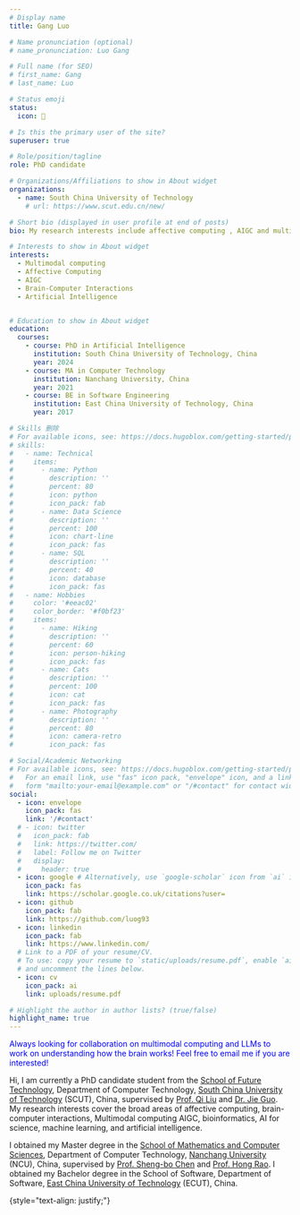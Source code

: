 ```yaml
---
# Display name
title: Gang Luo

# Name pronunciation (optional)
# name_pronunciation: Luo Gang

# Full name (for SEO)
# first_name: Gang
# last_name: Luo

# Status emoji
status:
  icon: 🧨

# Is this the primary user of the site?
superuser: true

# Role/position/tagline
role: PhD candidate

# Organizations/Affiliations to show in About widget
organizations:
  - name: South China University of Technology
    # url: https://www.scut.edu.cn/new/

# Short bio (displayed in user profile at end of posts)
bio: My research interests include affective computing , AIGC and multimodal computing.

# Interests to show in About widget
interests:
  - Multimodal computing
  - Affective Computing
  - AIGC
  - Brain-Computer Interactions
  - Artificial Intelligence


# Education to show in About widget
education:
  courses:
    - course: PhD in Artificial Intelligence
      institution: South China University of Technology, China
      year: 2024
    - course: MA in Computer Technology
      institution: Nanchang University, China
      year: 2021
    - course: BE in Software Engineering
      institution: East China University of Technology, China
      year: 2017

# Skills 删除
# For available icons, see: https://docs.hugoblox.com/getting-started/page-builder/#icons
# skills:
#   - name: Technical
#     items:
#       - name: Python
#         description: ''
#         percent: 80
#         icon: python
#         icon_pack: fab
#       - name: Data Science
#         description: ''
#         percent: 100
#         icon: chart-line
#         icon_pack: fas
#       - name: SQL
#         description: ''
#         percent: 40
#         icon: database
#         icon_pack: fas
#   - name: Hobbies
#     color: '#eeac02'
#     color_border: '#f0bf23'
#     items:
#       - name: Hiking
#         description: ''
#         percent: 60
#         icon: person-hiking
#         icon_pack: fas
#       - name: Cats
#         description: ''
#         percent: 100
#         icon: cat
#         icon_pack: fas
#       - name: Photography
#         description: ''
#         percent: 80
#         icon: camera-retro
#         icon_pack: fas

# Social/Academic Networking
# For available icons, see: https://docs.hugoblox.com/getting-started/page-builder/#icons
#   For an email link, use "fas" icon pack, "envelope" icon, and a link in the
#   form "mailto:your-email@example.com" or "/#contact" for contact widget.
social:
  - icon: envelope
    icon_pack: fas
    link: '/#contact'
  # - icon: twitter
  #   icon_pack: fab
  #   link: https://twitter.com/
  #   label: Follow me on Twitter
  #   display:
  #     header: true
  - icon: google # Alternatively, use `google-scholar` icon from `ai` icon pack
    icon_pack: fas
    link: https://scholar.google.co.uk/citations?user=
  - icon: github
    icon_pack: fab
    link: https://github.com/luog93
  - icon: linkedin
    icon_pack: fab
    link: https://www.linkedin.com/
  # Link to a PDF of your resume/CV.
  # To use: copy your resume to `static/uploads/resume.pdf`, enable `ai` icons in `params.yaml`,
  # and uncomment the lines below.
  - icon: cv
    icon_pack: ai
    link: uploads/resume.pdf

# Highlight the author in author lists? (true/false)
highlight_name: true
---
```


<font color=Blue>Always looking for collaboration on multimodal computing and LLMs to work on understanding how the brain works! Feel free to email me if you are interested!</font>

Hi, I am currently a PhD candidate student from the [School of Future Technology](https://www2.scut.edu.cn/ft/main.htm), Department of Computer Technology, [South China University of Technology](https://www.scut.edu.cn/new/) (SCUT), China, supervised by [Prof. Qi Liu](https://drliuqi.github.io/) and [Dr. Jie Guo](https://scholar.google.com/citations?hl=zh-CN&user=9QLVTUYAAAAJ). My research interests cover the broad areas of affective computing, brain-computer interactions, Multimodal computing AIGC, bioinformatics, AI for science, machine learning, and artificial intelligence.

I obtained my Master degree in the [School of Mathematics and Computer Sciences](https://smcs.ncu.edu.cn/index.html), Department of Computer Technology, [Nanchang University](https://www.ncu.edu.cn/) (NCU), China, supervised by [Prof. Sheng-bo Chen](https://scholar.google.com/citations?hl=zh-CN&user=1R41irMAAAAJ) and [Prof. Hong Rao](https://soft.ncu.edu.cn/szdw/zzjs/R/15228a5065c44cd3a27165dc0ec65e90.htm). I obtained my Bachelor degree in the School of Software, Department of Software, [East China University of Technology](https://www.ecut.edu.cn/main.htm) (ECUT), China.

{style="text-align: justify;"}
